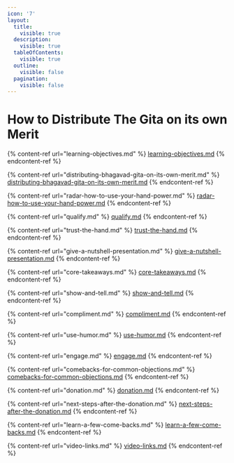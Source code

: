 ```yaml
---
icon: '7'
layout:
  title:
    visible: true
  description:
    visible: true
  tableOfContents:
    visible: true
  outline:
    visible: false
  pagination:
    visible: false
---
```


# How to Distribute The Gita on its own Merit

{% content-ref url="learning-objectives.md" %}
[learning-objectives.md](learning-objectives.md)
{% endcontent-ref %}

{% content-ref url="distributing-bhagavad-gita-on-its-own-merit.md" %}
[distributing-bhagavad-gita-on-its-own-merit.md](distributing-bhagavad-gita-on-its-own-merit.md)
{% endcontent-ref %}

{% content-ref url="radar-how-to-use-your-hand-power.md" %}
[radar-how-to-use-your-hand-power.md](radar-how-to-use-your-hand-power.md)
{% endcontent-ref %}

{% content-ref url="qualify.md" %}
[qualify.md](qualify.md)
{% endcontent-ref %}

{% content-ref url="trust-the-hand.md" %}
[trust-the-hand.md](trust-the-hand.md)
{% endcontent-ref %}

{% content-ref url="give-a-nutshell-presentation.md" %}
[give-a-nutshell-presentation.md](give-a-nutshell-presentation.md)
{% endcontent-ref %}

{% content-ref url="core-takeaways.md" %}
[core-takeaways.md](core-takeaways.md)
{% endcontent-ref %}

{% content-ref url="show-and-tell.md" %}
[show-and-tell.md](show-and-tell.md)
{% endcontent-ref %}

{% content-ref url="compliment.md" %}
[compliment.md](compliment.md)
{% endcontent-ref %}

{% content-ref url="use-humor.md" %}
[use-humor.md](use-humor.md)
{% endcontent-ref %}

{% content-ref url="engage.md" %}
[engage.md](engage.md)
{% endcontent-ref %}

{% content-ref url="comebacks-for-common-objections.md" %}
[comebacks-for-common-objections.md](comebacks-for-common-objections.md)
{% endcontent-ref %}

{% content-ref url="donation.md" %}
[donation.md](donation.md)
{% endcontent-ref %}

{% content-ref url="next-steps-after-the-donation.md" %}
[next-steps-after-the-donation.md](next-steps-after-the-donation.md)
{% endcontent-ref %}

{% content-ref url="learn-a-few-come-backs.md" %}
[learn-a-few-come-backs.md](learn-a-few-come-backs.md)
{% endcontent-ref %}

{% content-ref url="video-links.md" %}
[video-links.md](video-links.md)
{% endcontent-ref %}
